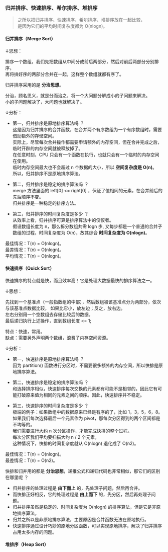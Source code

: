 ### 归并排序、快速排序、希尔排序、堆排序

> 之所以把归并排序、快速排序、希尔排序、堆排序放在一起比较，  
是因为它们的平均时间复杂度都为 O(nlogn)。

#### 归并排序（Merge Sort）

↓思想：

排序一个数组，我们先把数组从中间分成前后两部分，然后对前后两部分分别排序，  
再将排好序的两部分合并在一起，这样整个数组就都有序了。

归并排序采用的是 **分治思想**。

分治，顾名思义，就是分而治之，将一个大问题分解成小的子问题来解决。  
小的子问题解决了，大问题也就解决了。

↓分析：

- 第一，归并排序是原地排序算法吗 ？  
    这是因为归并排序的合并函数，在合并两个有序数组为一个有序数组时，需要借助额外的存储空间。  
    实际上，尽管每次合并操作都需要申请额外的内存空间，但在合并完成之后，临时开辟的内存空间就被释放掉了。  
    在任意时刻，CPU 只会有一个函数在执行，也就只会有一个临时的内存空间在使用。  
    临时内存空间最大也不会超过 n 个数据的大小，所以 **空间复杂度是 O(n)**。  
    所以，归并排序不是原地排序算法。

- 第二，归并排序是稳定的排序算法吗 ？  
    merge 方法里面的 left[0] <= right[0] ，保证了值相同的元素，在合并前后的先后顺序不变。  
    归并排序是一种稳定的排序方法。

- 第三，归并排序的时间复杂度是多少 ？  
    从效率上看，归并排序可算是排序算法中的佼佼者。  
    假设数组长度为 n，那么拆分数组共需 logn 步, 又每步都是一个普通的合并子数组的过程，时间复杂度为 O(n)，故其综合 **时间复杂度为 O(nlogn)**。

最佳情况：T(n) = O(nlogn)。  
最差情况：T(n) = O(nlogn)。  
平均情况：T(n) = O(nlogn)。

#### 快速排序（Quick Sort）

快速排序的特点就是快，而且效率高！它是处理大数据最快的排序算法之一。

↓思想：

先找到一个基准点（一般指数组的中部），然后数组被该基准点分为两部分，依次与该基准点数据比较，
如果比它小，放左边；反之，放右边。  
左右分别用一个空数组去存储比较后的数据。  
最后递归执行上述操作，直到数组长度 <= 1;  

特点：快速，常用。  
缺点：需要另外声明两个数组，浪费了内存空间资源。

↓分析：
- 第一，快速排序是原地排序算法吗 ？  
  因为 partition() 函数进行分区时，不需要很多额外的内存空间，所以快排是原地排序算法。

- 第二，快速排序是稳定的排序算法吗 ？  
  和选择排序相似，快速排序每次交换的元素都有可能不是相邻的，因此它有可能打破原来值为相同的元素之间的顺序。因此，快速排序并不稳定。

- 第三，快速排序的时间复杂度是多少 ？  
  极端的例子：如果数组中的数据原来已经是有序的了，比如 1，3，5，6，8。  
  如果我们每次选择最后一个元素作为 pivot，那每次分区得到的两个区间都是不均等的。  
  我们需要进行大约 n 次分区操作，才能完成快排的整个过程。  
  每次分区我们平均要扫描大约 n / 2 个元素，  
  这种情况下，快排的时间复杂度就从 O(nlogn) 退化成了 O(n2)。

最佳情况：T(n) = O(nlogn)。  
最差情况：T(n) = O(n2)。

快排和归并用的都是 **分治思想**，递推公式和递归代码也非常相似，那它们的区别在哪里呢 ？

- 归并排序的处理过程是 **由下而上** 的，先处理子问题，然后再合并。
- 而快排正好相反，它的处理过程是 **由上而下** 的，先分区，然后再处理子问题。
- 归并排序虽然是稳定的、时间复杂度为 O(nlogn) 的排序算法，但是它是非原地排序算法。
- 归并之所以是非原地排序算法，主要原因是合并函数无法在原地执行。
- 快速排序通过设计巧妙的原地分区函数，可以实现原地排序，解决了归并排序占用太多内存的问题。

#### 堆排序（Heap Sort）

